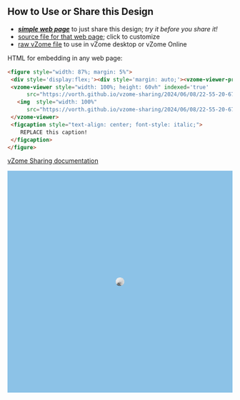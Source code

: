 
## How to Use or Share this Design

 - [***simple web page***](<https://vorth.github.io/vzome-sharing/2024/06/08/22-55-20-674Z-/>) to just share this design; *try it before you share it!*
 - [source file for that web page](<https://github.com/vorth/vzome-sharing/edit/main/2024/06/08/22-55-20-674Z-/index.md>); click to customize
 - [raw vZome file](<https://raw.githubusercontent.com/vorth/vzome-sharing/main/2024/06/08/22-55-20-674Z-/.vZome>) to use in vZome desktop or vZome Online
 
 HTML for embedding in any web page:
 ```html
<figure style="width: 87%; margin: 5%">
  <div style='display:flex;'><div style='margin: auto;'><vzome-viewer-previous label='prev step'></vzome-viewer-previous><vzome-viewer-next label='next step'></vzome-viewer-next></div></div>
  <vzome-viewer style="width: 100%; height: 60vh" indexed='true'
       src="https://vorth.github.io/vzome-sharing/2024/06/08/22-55-20-674Z-/.vZome" >
    <img  style="width: 100%"
       src="https://vorth.github.io/vzome-sharing/2024/06/08/22-55-20-674Z-/.png" >
  </vzome-viewer>
  <figcaption style="text-align: center; font-style: italic;">
     REPLACE this caption!
  </figcaption>
</figure>

 ```

[vZome Sharing documentation](https://vzome.github.io/vzome/sharing.html#how-it-works)

![Image](<.png>)

